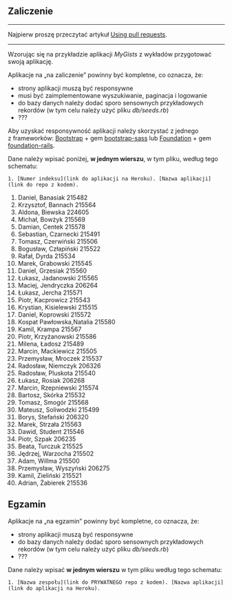 ## Zaliczenie

----

Najpierw proszę przeczytać artykuł [Using pull requests](https://help.github.com/articles/using-pull-requests/).

----

Wzorując się na przykładzie aplikacji *MyGists* z wykładów przygotować swoją aplikację.

Aplikacje na „na zaliczenie” powinny być kompletne, co oznacza, że:

* strony aplikacji muszą być responsywne
* musi być zaimplementowane wyszukiwanie, paginacja i logowanie
* do bazy danych należy dodać sporo sensownych przykładowych rekordów
  (w tym celu należy użyć pliku *db/seeds.rb*)
* ???

Aby uzyskać responsywność aplikacji należy skorzystać z jednego z frameworków:
[Bootstrap](http://getbootstrap.com/) + gem
[bootstrap-sass](https://github.com/twbs/bootstrap-sass)
lub
[Foundation](http://foundation.zurb.com/) + gem
[foundation-rails](https://github.com/zurb/foundation-rails).

Dane należy wpisać poniżej, **w jednym wierszu**, w tym pliku, według tego schematu:

```console
1. [Numer indeksu](link do aplikacji na Heroku). [Nazwa aplikacji](link do repo z kodem).
```

1. Daniel, Banasiak	215482
1. Krzysztof, Bannach 215564
1. Aldona, Biewska 224605
1. Michał, Bowżyk 215569
1. Damian, Centek 215578
1. Sebastian, Czarnecki	215491
1. Tomasz, Czerwiński 215506
1. Bogusław, Człapiński	215522
1. Rafał, Dyrda	215534
1. Marek, Grabowski	215545
1. Daniel, Grzesiak	215560
1. Łukasz, Jadanowski 215565
1. Maciej, Jendryczka 206264
1. Łukasz, Jercha 215571
1. Piotr, Kacprowicz 215543
1. Krystian, Kisielewski 215515
1. Daniel, Koprowski 215572
1. Kospat Pawłowska,Natalia 215580
1. Kamil, Krampa 215567
1. Piotr, Krzyżanowski 215586
1. Milena, Ładosz 215489
1. Marcin, Mackiewicz 215505
1. Przemysław, Mroczek 215537
1. Radosław, Niemczyk 206326
1. Radosław, Pluskota 215540
1. Łukasz, Rosiak 206268
1. Marcin, Rzepniewski 215574
1. Bartosz, Skórka 215532
1. Tomasz, Smogór 215568
1. Mateusz, Soliwodzki 215499
1. Borys, Stefański	206320
1. Marek, Strzała 215563
1. Dawid, Student 215546
1. Piotr, Szpak	206235
1. Beata, Turczuk 215525
1. Jędrzej, Warzocha 215502
1. Adam, Willma	215500
1. Przemysław, Wyszyński 206275
1. Kamil, Zieliński	215521
1. Adrian, Żabierek	215536


## Egzamin

Aplikacje na „na egzamin” powinny być kompletne, co oznacza, że:

* strony aplikacji muszą być responsywne
* do bazy danych należy dodać sporo sensownych przykładowych rekordów
  (w tym celu należy użyć pliku *db/seeds.rb*)
* ???

Dane należy wpisać **w jednym wierszu** w tym pliku według tego schematu:

```console
1. [Nazwa zespołu](link do PRYWATNEGO repo z kodem). [Nazwa aplikacji](link do aplikacji na Heroku).
```
